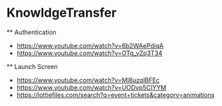 # KnowldgeTransfer

** Authentication 

- https://www.youtube.com/watch?v=6b2WAePdiqA
- https://www.youtube.com/watch?v=OTg_yZp3T34

** Launch Screen 

- https://www.youtube.com/watch?v=Ml8uzqlBFEc
- https://www.youtube.com/watch?v=UODvp5CIYYM
- https://lottiefiles.com/search?q=event+tickets&category=animations
